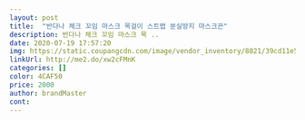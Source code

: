 ```yaml
---
layout: post 
title:  "반다나 체크 꼬임 마스크 목걸이 스트랩 분실방지 마스크끈" 
description: 반다나 체크 꼬임 마스크 목 ..
date: 2020-07-19 17:57:20 
img: https://static.coupangcdn.com/image/vendor_inventory/8821/39cd11e5d65feefd4df09f2412d6a404ae243e0b2aab8cfd189670a11eac.jpg 
linkUrl: http://me2.do/xw2cFMnK 
categories: [] 
color: 4CAF50 
price: 2000 
author: brandMaster 
cont:  
---
```

 